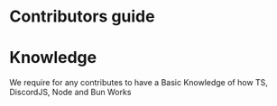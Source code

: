 # Contributors guide






# Knowledge

We require for any contributes to have a Basic Knowledge of how TS, DiscordJS, Node and Bun Works